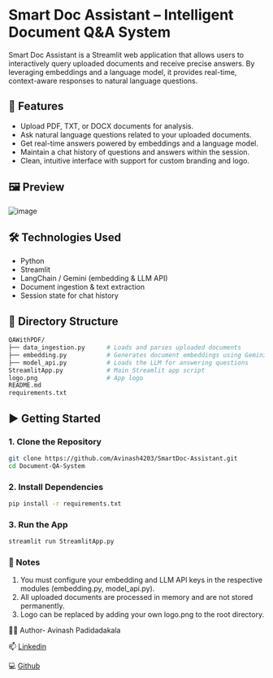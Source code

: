 # Smart Doc Assistant – Intelligent Document Q&A System

Smart Doc Assistant is a Streamlit web application that allows users to interactively query uploaded documents and receive precise answers. By leveraging embeddings and a language model, it provides real-time, context-aware responses to natural language questions.

## 🚀 Features

- Upload PDF, TXT, or DOCX documents for analysis.
- Ask natural language questions related to your uploaded documents.
- Get real-time answers powered by embeddings and a language model.
- Maintain a chat history of questions and answers within the session.
- Clean, intuitive interface with support for custom branding and logo.

## 🖼️ Preview

![image](https://github.com/user-attachments/assets/e2f0b81f-0c42-4910-8361-be8e623e13d3)


## 🛠️ Technologies Used

- Python
- Streamlit
- LangChain / Gemini (embedding & LLM API)
- Document ingestion & text extraction
- Session state for chat history

## 📁 Directory Structure

```bash
QAWithPDF/
├── data_ingestion.py      # Loads and parses uploaded documents
├── embedding.py           # Generates document embeddings using Gemini
├── model_api.py           # Loads the LLM for answering questions
StreamlitApp.py            # Main Streamlit app script
logo.png                   # App logo
README.md
requirements.txt
```


## ▶️ Getting Started

### 1. Clone the Repository

```bash
git clone https://github.com/Avinash4203/SmartDoc-Assistant.git
cd Document-QA-System
```

### 2. Install Dependencies

```bash
pip install -r requirements.txt
```
### 3. Run the App

```bash
streamlit run StreamlitApp.py
```

### 📌 Notes

1. You must configure your embedding and LLM API keys in the respective modules (embedding.py, model_api.py).
2. All uploaded documents are processed in memory and are not stored permanently.
3. Logo can be replaced by adding your own logo.png to the root directory.

🧑‍💻 Author- Avinash Padidadakala

📫 [Linkedin](www.linkedin.com/in/avinash-padidadakala-236104299)


💻 [Github](https://github.com/Avinash4203)

